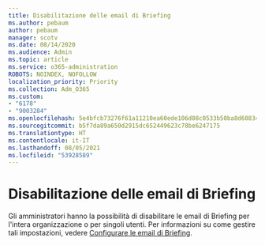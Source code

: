 ```yaml
---
title: Disabilitazione delle email di Briefing
ms.author: pebaum
author: pebaum
manager: scotv
ms.date: 08/14/2020
ms.audience: Admin
ms.topic: article
ms.service: o365-administration
ROBOTS: NOINDEX, NOFOLLOW
localization_priority: Priority
ms.collection: Adm_O365
ms.custom:
- "6178"
- "9003284"
ms.openlocfilehash: 5e4bfcb73276f61a11210ea60ede106d08c0533b50ba8d60834dd0d353c3a2bb
ms.sourcegitcommit: b5f7da89a650d2915dc652449623c78be6247175
ms.translationtype: HT
ms.contentlocale: it-IT
ms.lasthandoff: 08/05/2021
ms.locfileid: "53928589"
---
```

# <a name="disabling-briefing-email"></a>Disabilitazione delle email di Briefing

Gli amministratori hanno la possibilità di disabilitare le email di Briefing per l'intera organizzazione o per singoli utenti. Per informazioni su come gestire tali impostazioni, vedere [Configurare le email di Briefing](https://docs.microsoft.com/briefing/be-admin).